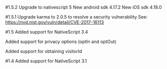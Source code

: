 #1.5.2
Upgrade to nativescript 5
New android sdk 4.17.2
New iOS sdk 4.18.0

#1.5.1
Upgrade karma to 2.0.5 to resolve a security vulnerability
See: https://nvd.nist.gov/vuln/detail/CVE-2017-16113

#1.5
Added support for NativeScript 3.4

Added support for privacy options (optIn and optOut)

Added support for obtaining visitorId

#1.4
Added support for NativeScript 3.1
